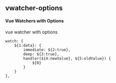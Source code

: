 ## vwatcher-options
#### Vue Watchers with Options
vue watcher with options
```
watch: {
	${1:data}: {
		immediate: ${2:true},
		deep: ${3:true},
		handler(${4:newValue}, ${5:oldValue}) {
			${0}
		}
	}
},
```